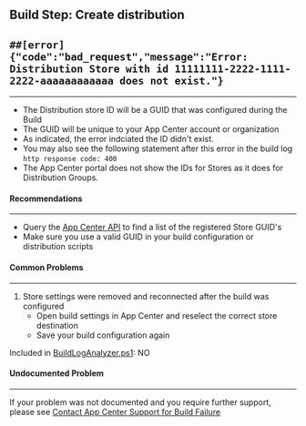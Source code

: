 Build Step: Create distribution
--

## ``` ##[error]{"code":"bad_request","message":"Error: Distribution Store with id 11111111-2222-1111-2222-aaaaaaaaaaaa does not exist."} ```
---

* The Distribution store ID will be a GUID that was configured during the Build 
* The GUID will be unique to your App Center account or organization
* As indicated, the error indciated the ID didn't exist. 
* You may also see the following statement after this error in the build log ` http response code: 400 `
* The App Center portal does not show the IDs for Stores as it does for Distribution Groups.


#### Recommendations
---

* Query the [App Center API](https://openapi.appcenter.ms/#/distribute/stores_list) to find a list of the registered Store GUID's
* Make sure you use a valid GUID in your build configuration or distribution scripts


####  Common Problems
---
1. Store settings were removed and reconnected after the build was configured
    * Open build settings in App Center and reselect the correct store destination
    * Save your build configuration again

Included in [BuildLogAnalyzer.ps1](https://github.com/tdevere/AppCenterBuildLog/blob/master/PowerShellScripts/BuildLogAnalyzer.ps1): NO



####  Undocumented Problem
---
If your problem was not documented and you require further support, please see [Contact App Center Support for Build Failure](/AppCenterBuildLog/ContactingAppCenterSupport.html)
